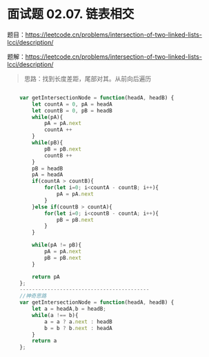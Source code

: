 # 面试题 02.07. 链表相交
题目：https://leetcode.cn/problems/intersection-of-two-linked-lists-lcci/description/ 

题解：https://leetcode.cn/problems/intersection-of-two-linked-lists-lcci/description/

> 思路：找到长度差距，尾部对其。从前向后遍历

```js

    var getIntersectionNode = function(headA, headB) {
        let countA = 0, pA = headA 
        let countB = 0, pB = headB 
        while(pA){
            pA = pA.next
            countA ++ 
        }
        while(pB){
            pB = pB.next
            countB ++ 
        }
        pB = headB
        pA = headA
        if(countA > countB){
            for(let i=0; i<countA - countB; i++){
                pA = pA.next
            }
        }else if(countB > countA){
            for(let i=0; i<countB - countA; i++){
                pB = pB.next
            }
        }

        while(pA != pB){
            pA = pA.next 
            pB = pB.next 
        }

        return pA
    };
    ------------------------------------------
    //神奇思路
    var getIntersectionNode = function(headA, headB) {
        let a = headA,b = headB;
        while(a !== b){
            a = a ? a.next : headB
            b = b ? b.next : headA
        }
        return a
    };
```